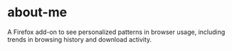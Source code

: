 about-me
========

A Firefox add-on to see personalized patterns in browser usage, including trends
in browsing history and download activity.
